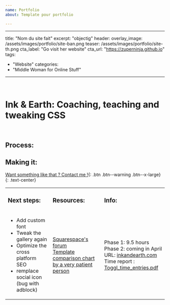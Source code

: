 ```yaml
---
name: Portfolio
about: Template pour portfolio

---
```


---
title: "Nom du site fait"
excerpt: "objectig"
header:
  overlay_image: /assets/images/portfolio/site-ban.png
  teaser: /assets/images/portfolio/site-th.png
  cta_label: "Go visit her website"
  cta_url: "https://zuperninja.github.io"
tags:
  - "Website"
categories:
  - "Middle Woman for Online Stuff"
---
&nbsp;

# Ink & Earth: Coaching, teaching and tweaking CSS
&nbsp;


## Process: 



## Making it:



[Want something like that ? Contact me !](https://zuperninja.github.io/contact/){: .btn .btn--warning .btn--x-large}
{: .text-center}
&nbsp;

  <table>
   <tr>
    <td>
     <h3>Next steps:</h3>
    </td>
    <td>
     <h3>Resources:</h3>
    </td>
    <td>
     <h3>Info:</h3>     
    </td>
   </tr>
   <tr>
    <td>
      <ul>
         <li>Add custom font </li>
         <li>Tweak the gallery again</li>
         <li>Optimize the cross platform SEO</li>
         <li>remplace social icon (bug with adblock)</li>
      </ul>
     </td>
    <td>
      <p>
        <a href="https://answers.squarespace.com/index.html">Squarespace's forum</a><br>
        <a href="https://www.usingmyhead.com/squarespace/squarespace-7-template-comparison-chart/">Template comparison chart by a very patient person</a>
      </p>
    </td>
    <td>
      <p>
        Phase 1:  9.5 hours<br>
        Phase 2: coming in April<br>
        URL: <a href="http://inkandearth.com/">inkandearth.com</a><br>
        Time report : <a href="https://github.com/zuperninja/blog/files/1858360/Toggl_time_entries_2018-01-01_to_2018-12-31.pdf">Toggl_time_entries.pdf</a>
        </p>
    </td>
   </tr>
  </table>
